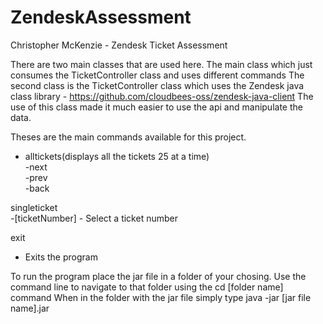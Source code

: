 # ZendeskAssessment

Christopher McKenzie - Zendesk Ticket Assessment

There are two main classes that are used here. The main class which just consumes the TicketController class and uses different commands
The second class is the TicketController class which uses the Zendesk java class library - https://github.com/cloudbees-oss/zendesk-java-client
The use of this class made it much easier to use the api and manipulate the data. 

Theses are the main commands available for this project.

- alltickets(displays all the tickets 25 at a time) <br>
-next <br> 
-prev <br> 
-back <br>

singleticket <br>
-[ticketNumber] - Select a ticket number 
 
exit 
- Exits the program
 
 
To run the program place the jar file in a folder of your chosing. 
Use the command line to navigate to that folder using the cd [folder name] command
When in the folder with the jar file simply type java -jar [jar file name].jar 

	
